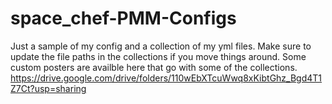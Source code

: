 # space_chef-PMM-Configs

Just a sample of my config and a collection of my yml files. Make sure to update the file paths in the collections if you move things around. Some custom posters are availble here that go with some of the collections.
<https://drive.google.com/drive/folders/110wEbXTcuWwq8xKibtGhz_Bgd4T1Z7Ct?usp=sharing>
